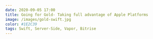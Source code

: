 ```yaml
---
date: 2020-09-05 17:00
title: Going for Gold- Taking full advantage of Apple Platforms
image: /images/gold-swift.jpg
color: #1E2C39
tags: Swift, Server-Side, Vapor, Bitrise
---
```

